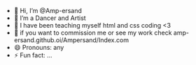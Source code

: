 - 👋 Hi, I’m @Amp-ersand
- 👀 I’m a Dancer and Artist
- 🌱 I have been teaching myself html and css coding <3
- 💞️ if you want to commission me or see my work check amp-ersand.github.oi/Ampersand/Index.com
- 😄 Pronouns: any
- ⚡ Fun fact: ...

<!---
Amp-ersand/Amp-ersand is a ✨ special ✨ repository because its `README.md` (this file) appears on your GitHub profile.
You can click the Preview link to take a look at your changes.
--->
